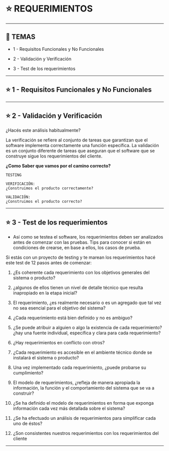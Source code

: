 # :star: REQUERIMIENTOS
---

## :book: TEMAS

- 1 - Requisitos Funcionales y No Funcionales

- 2 - Validación y Verificación

- 3 - Test de los requerimientos

---

## :star: 1 - Requisitos Funcionales y No Funcionales


---

## :star: 2 -  Validación y Verificación

¿Hacés este análisis habitualmente? 

La verificación se refiere al conjunto de tareas que garantizan que el software implementa correctamente una función específica. La validación es un conjunto diferente de tareas que aseguran que el software que se construye sigue los requerimientos del cliente. 


**¿Como Saber que vamos por el camino correcto?**

```
TESTING

VERIFICACIÓN:
¿Construimos el producto correctamente?

VALIDACIÓN:
¿Construimos el producto correcto?
```

---

## :star: 3 -  Test de los requerimientos

- Así como se testea el software, los requerimientos deben ser analizados antes de comenzar con las pruebas. Tips para conocer si están en condiciones de crearse, en base a ellos, los casos de prueba.

Si estás con un proyecto de testing y te marean los requerimientos hacé este test de 12 pasos antes de comenzar:

1. ¿Es coherente cada requerimiento con los objetivos generales del sistema o producto?

2. ¿algunos de ellos tienen un nivel de detalle técnico que resulta inapropiado en la etapa inicial?

3. El requerimiento, ¿es realmente necesario o es un agregado que tal vez no sea esencial para el objetivo del sistema?

4. ¿Cada requerimiento está bien definido y no es ambiguo?

5. ¿Se puede atribuir a alguien o algo la existencia de cada requerimiento? ¿hay una fuente individual, específica y clara para cada requerimiento?

6. ¿Hay requerimientos en conflicto con otros?

7. ¿Cada requerimiento es accesible en el ambiente técnico donde se instalará el sistema o producto?

8. Una vez implementado cada requerimiento, ¿puede probarse su cumplimiento?

9. El modelo de requerimientos, ¿refleja de manera apropiada la información, la función y el comportamiento del sistema que se va a construir?

10. ¿Se ha definido el modelo de requerimientos en forma que exponga información cada vez más detallada sobre el sistema?

11. ¿Se ha efectuado un análisis de requerimientos para simplificar cada uno de éstos?

12. ¿Son consistentes nuestros requerimientos con los requerimientos del cliente

---
